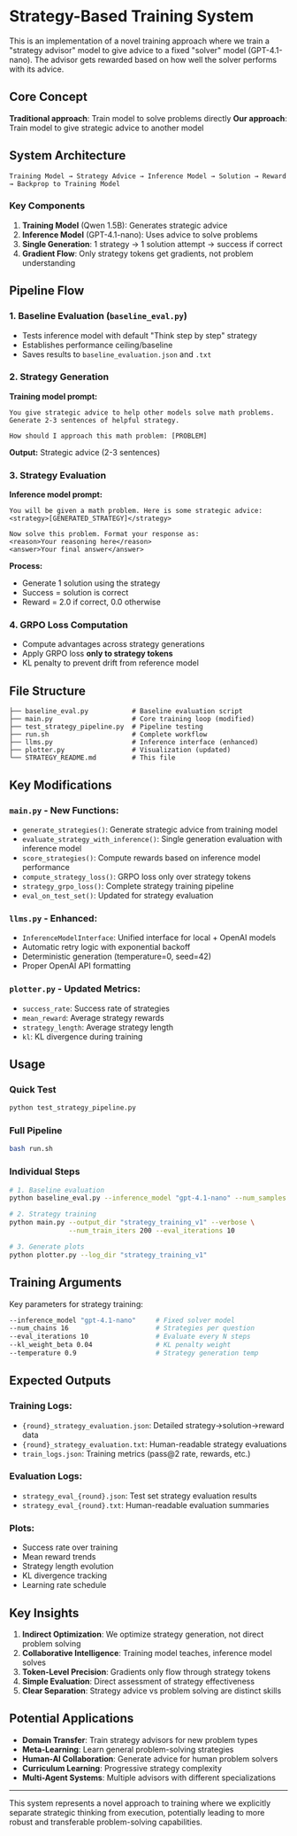 # Strategy-Based Training System

This is an implementation of a novel training approach where we train a "strategy advisor" model to give advice to a fixed "solver" model (GPT-4.1-nano). The advisor gets rewarded based on how well the solver performs with its advice.

## Core Concept

**Traditional approach**: Train model to solve problems directly
**Our approach**: Train model to give strategic advice to another model

## System Architecture

```
Training Model → Strategy Advice → Inference Model → Solution → Reward → Backprop to Training Model
```

### Key Components

1. **Training Model** (Qwen 1.5B): Generates strategic advice
2. **Inference Model** (GPT-4.1-nano): Uses advice to solve problems  
3. **Single Generation**: 1 strategy → 1 solution attempt → success if correct
4. **Gradient Flow**: Only strategy tokens get gradients, not problem understanding

## Pipeline Flow

### 1. Baseline Evaluation (`baseline_eval.py`)
- Tests inference model with default "Think step by step" strategy
- Establishes performance ceiling/baseline
- Saves results to `baseline_evaluation.json` and `.txt`

### 2. Strategy Generation
**Training model prompt:**
```
You give strategic advice to help other models solve math problems. 
Generate 2-3 sentences of helpful strategy.

How should I approach this math problem: [PROBLEM]
```

**Output:** Strategic advice (2-3 sentences)

### 3. Strategy Evaluation  
**Inference model prompt:**
```
You will be given a math problem. Here is some strategic advice:
<strategy>[GENERATED_STRATEGY]</strategy>

Now solve this problem. Format your response as:
<reason>Your reasoning here</reason>
<answer>Your final answer</answer>
```

**Process:**
- Generate 1 solution using the strategy
- Success = solution is correct
- Reward = 2.0 if correct, 0.0 otherwise

### 4. GRPO Loss Computation
- Compute advantages across strategy generations
- Apply GRPO loss **only to strategy tokens**
- KL penalty to prevent drift from reference model

## File Structure

```
├── baseline_eval.py           # Baseline evaluation script  
├── main.py                    # Core training loop (modified)
├── test_strategy_pipeline.py  # Pipeline testing
├── run.sh                     # Complete workflow
├── llms.py                    # Inference interface (enhanced)
├── plotter.py                 # Visualization (updated)
└── STRATEGY_README.md         # This file
```

## Key Modifications

### `main.py` - New Functions:
- `generate_strategies()`: Generate strategic advice from training model
- `evaluate_strategy_with_inference()`: Single generation evaluation with inference model
- `score_strategies()`: Compute rewards based on inference model performance
- `compute_strategy_loss()`: GRPO loss only over strategy tokens
- `strategy_grpo_loss()`: Complete strategy training pipeline
- `eval_on_test_set()`: Updated for strategy evaluation

### `llms.py` - Enhanced:
- `InferenceModelInterface`: Unified interface for local + OpenAI models
- Automatic retry logic with exponential backoff
- Deterministic generation (temperature=0, seed=42)
- Proper OpenAI API formatting

### `plotter.py` - Updated Metrics:
- `success_rate`: Success rate of strategies
- `mean_reward`: Average strategy rewards
- `strategy_length`: Average strategy length
- `kl`: KL divergence during training

## Usage

### Quick Test
```bash
python test_strategy_pipeline.py
```

### Full Pipeline
```bash
bash run.sh
```

### Individual Steps
```bash
# 1. Baseline evaluation
python baseline_eval.py --inference_model "gpt-4.1-nano" --num_samples 50

# 2. Strategy training  
python main.py --output_dir "strategy_training_v1" --verbose \
               --num_train_iters 200 --eval_iterations 10

# 3. Generate plots
python plotter.py --log_dir "strategy_training_v1"
```

## Training Arguments

Key parameters for strategy training:

```bash
--inference_model "gpt-4.1-nano"     # Fixed solver model
--num_chains 16                      # Strategies per question
--eval_iterations 10                 # Evaluate every N steps
--kl_weight_beta 0.04                # KL penalty weight
--temperature 0.9                    # Strategy generation temp
```

## Expected Outputs

### Training Logs:
- `{round}_strategy_evaluation.json`: Detailed strategy→solution→reward data
- `{round}_strategy_evaluation.txt`: Human-readable strategy evaluations
- `train_logs.json`: Training metrics (pass@2 rate, rewards, etc.)

### Evaluation Logs:
- `strategy_eval_{round}.json`: Test set strategy evaluation results
- `strategy_eval_{round}.txt`: Human-readable evaluation summaries

### Plots:
- Success rate over training
- Mean reward trends  
- Strategy length evolution
- KL divergence tracking
- Learning rate schedule

## Key Insights

1. **Indirect Optimization**: We optimize strategy generation, not direct problem solving
2. **Collaborative Intelligence**: Training model teaches, inference model solves
3. **Token-Level Precision**: Gradients only flow through strategy tokens
4. **Simple Evaluation**: Direct assessment of strategy effectiveness
5. **Clear Separation**: Strategy advice vs problem solving are distinct skills

## Potential Applications

- **Domain Transfer**: Train strategy advisors for new problem types
- **Meta-Learning**: Learn general problem-solving strategies
- **Human-AI Collaboration**: Generate advice for human problem solvers
- **Curriculum Learning**: Progressive strategy complexity
- **Multi-Agent Systems**: Multiple advisors with different specializations

---

This system represents a novel approach to training where we explicitly separate strategic thinking from execution, potentially leading to more robust and transferable problem-solving capabilities. 